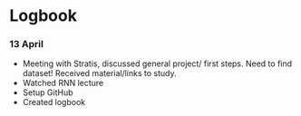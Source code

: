 # Logbook

### 13 April
* Meeting with Stratis, discussed general project/ first steps. Need to find dataset! Received material/links to study.
* Watched RNN lecture
* Setup GitHub
* Created logbook
